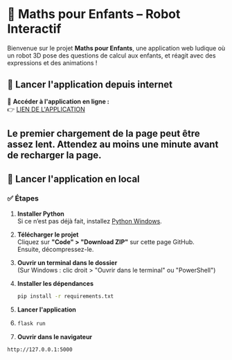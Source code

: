 # 🤖 Maths pour Enfants – Robot Interactif

Bienvenue sur le projet **Maths pour Enfants**, une application web ludique où un robot 3D pose des questions de calcul aux enfants, et réagit avec des expressions et des animations !

## 🚀 Lancer l'application depuis internet

🔗 **Accéder à l'application en ligne :**  
👉 [LIEN DE L'APPLICATION](https://qt-robot.onrender.com/)

Le premier chargement de la page peut être assez lent. Attendez au moins une minute avant de recharger la page.
---

## 🚀 Lancer l'application en local

### ✅ Étapes

1. **Installer Python**  
   Si ce n’est pas déjà fait, installez [Python Windows](https://www.python.org/downloads/windows/).

2. **Télécharger le projet**  
   Cliquez sur **"Code" > "Download ZIP"** sur cette page GitHub.  
   Ensuite, décompressez-le.

3. **Ouvrir un terminal dans le dossier**  
   (Sur Windows : clic droit > "Ouvrir dans le terminal" ou "PowerShell")

4. **Installer les dépendances**  
   ```bash
   pip install -r requirements.txt
   ```
5. **Lancer l'application**
6. ```bash
   flask run
   ```
7. **Ouvrir dans le navigateur**
```bash
http://127.0.0.1:5000
```
